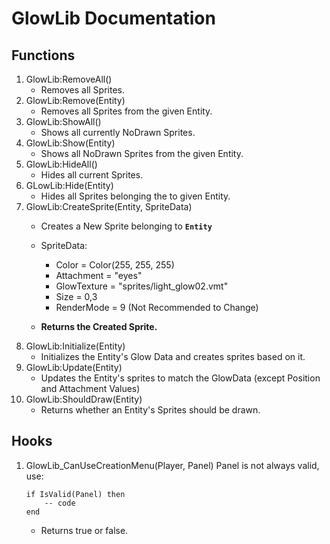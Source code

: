 # **GlowLib** Documentation
## Functions
1. GlowLib:RemoveAll()
    - Removes all Sprites.
2. GlowLib:Remove(Entity)
    - Removes all Sprites from the given Entity.
3. GlowLib:ShowAll()
    - Shows all currently NoDrawn Sprites.
4. GlowLib:Show(Entity)
    - Shows all NoDrawn Sprites from the given Entity.
5. GlowLib:HideAll()
    - Hides all current Sprites.
6. GLowLib:Hide(Entity)
    - Hides all Sprites belonging the to given Entity.
7. GlowLib:CreateSprite(Entity, SpriteData)
    - Creates a New Sprite belonging to **`Entity`**

    - SpriteData:
        * Color = Color(255, 255, 255)
        * Attachment = "eyes"
        * GlowTexture = "sprites/light_glow02.vmt"
        * Size = 0,3
        * RenderMode = 9 (Not Recommended to Change)

    - **Returns the Created Sprite.**
8. GlowLib:Initialize(Entity)
    - Initializes the Entity's Glow Data and creates sprites based on it.
9. GlowLib:Update(Entity)
    - Updates the Entity's sprites to match the GlowData (except Position and Attachment Values)
10. GlowLib:ShouldDraw(Entity)
    - Returns whether an Entity's Sprites should be drawn.

## Hooks
1. GlowLib_CanUseCreationMenu(Player, Panel)
    Panel is not always valid, use:
    ```
    if IsValid(Panel) then
        -- code
    end
    ```
    - Returns true or false.